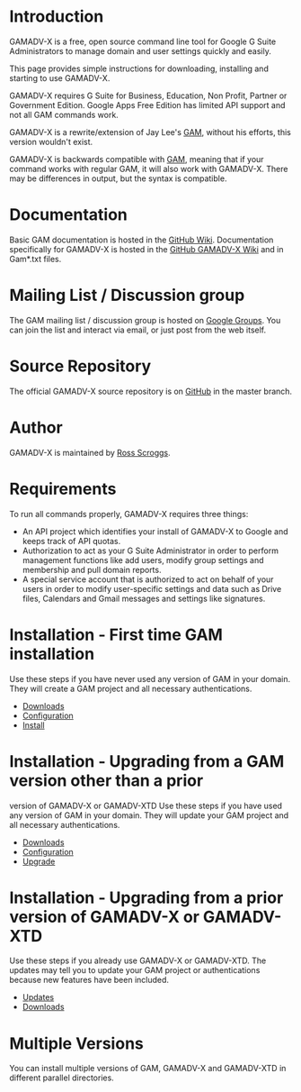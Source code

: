 # Introduction
GAMADV-X is a free, open source command line tool for Google G Suite Administrators to manage domain and user settings quickly and easily.

This page provides simple instructions for downloading, installing and starting to use GAMADV-X.

GAMADV-X requires G Suite for Business, Education, Non Profit, Partner or Government Edition. Google Apps Free Edition has limited API support and not all GAM commands work.

GAMADV-X is a rewrite/extension of Jay Lee's [GAM], without his efforts, this version wouldn't exist.

GAMADV-X is backwards compatible with [GAM], meaning that if your command works with regular GAM, it will also work with GAMADV-X. There may be differences in output, but the syntax is compatible.

# Documentation
Basic GAM documentation is hosted in the [GitHub Wiki]. Documentation specifically for GAMADV-X is hosted in the [GitHub GAMADV-X Wiki] and in Gam*.txt files.

# Mailing List / Discussion group
The GAM mailing list / discussion group is hosted on [Google Groups].  You can join the list and interact via email, or just post from the web itself.

# Source Repository
The official GAMADV-X source repository is on [GitHub] in the master branch.

# Author
GAMADV-X is maintained by <a href="mailto:ross.scroggs@gmail.com">Ross Scroggs</a>.

# Requirements
To run all commands properly, GAMADV-X requires three things:
* An API project which identifies your install of GAMADV-X to Google and keeps track of API quotas.
* Authorization to act as your G Suite Administrator in order to perform management functions like add users, modify group settings and membership and pull domain reports.
* A special service account that is authorized to act on behalf of your users in order to modify user-specific settings and data such as Drive files, Calendars and Gmail messages and settings like signatures.

# Installation - First time GAM installation
Use these steps if you have never used any version of GAM in your domain. They will create a GAM project
and all necessary authentications.

* [Downloads]
* [Configuration]
* [Install]

# Installation - Upgrading from a GAM version other than a prior
version of GAMADV-X or GAMADV-XTD Use these steps if you have used any
version of GAM in your domain. They will update your GAM project and
all necessary authentications.

* [Downloads]
* [Configuration]
* [Upgrade]

# Installation - Upgrading from a prior version of GAMADV-X or GAMADV-XTD
Use these steps if you already use GAMADV-X or GAMADV-XTD. The updates may tell you to update your GAM project
or authentications because new features have been included.

* [Updates]
* [Downloads]

# Multiple Versions
You can install multiple versions of GAM, GAMADV-X and GAMADV-XTD in different parallel directories.

[GAM]: https://github.com/jay0lee/GAM
[GitHub Releases]: https://github.com/taers232c/GAMADV-X/releases
[GitHub]: https://github.com/taers232c/GAMADV-X/tree/master
[GitHub Wiki]: https://github.com/jay0lee/GAM/wiki/
[GitHub GAMADV-X Wiki]: https://github.com/taers232c/GAMADV-X/wiki/
[Google Groups]: http://groups.google.com/group/google-apps-manager
[Downloads]: https://github.com/taers232c/GAMADV-X/wiki/Downloads
[Configuration]: https://github.com/taers232c/GAMADV-X/wiki/gam.cfg
[Install]: https://github.com/taers232c/GAMADV-X/wiki/How-to-Install-Advanced-GAM
[Upgrade]: https://github.com/taers232c/GAMADV-X/wiki/How-to-Upgrade-from-Standard-GAM
[Updates]: https://github.com/taers232c/GAMADV-X/wiki/GAM-Updates
